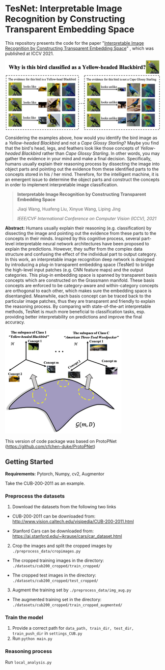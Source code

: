 # TesNet: Interpretable Image Recognition by Constructing Transparent Embedding Space

This repository presents the code for the paper "[Interpretable Image Recognition by Constructing Transparent Embedding Space](https://openaccess.thecvf.com/content/ICCV2021/papers/Wang_Interpretable_Image_Recognition_by_Constructing_Transparent_Embedding_Space_ICCV_2021_paper.pdf)" , which was published at ICCV 2021.

<img src="./src/intro1.png" style="zoom:50%;" >

Considering the examples above, how would you identify the bird image as a *Yellow-headed Blackbird* and not a *Cape Glossy Starling*? Maybe you find that the bird's head, legs, and feathers look like those concepts of *Yellow-headed Blackbird* rather than *Cape Glossy Starling*. In other words, you may gather the evidence in your mind and make a final decision. Specifically, humans usually explain their reasoning process by dissecting the image into object parts and pointing out the evidence from these identified parts to the concepts stored in his / her mind. Therefore, for the intelligent machine, it is an emergent issue to determine the object parts and construct the concepts in order to implement interpretable image classification.

>**Interpretable Image Recognition by Constructing Transparent Embedding Space**
>
>Jiaqi Wang, Huafeng Liu, Xinyue Wang, Liping Jing
>
>*IEEE/CVF International Conference on Computer Vision (ICCV), 2021*

**Abstract:** Humans usually explain their reasoning (e.g. classification) by dissecting the image and pointing out the evidence from these parts to the concepts in their minds. Inspired by this cognitive process, several part-level interpretable neural network architectures have been proposed to explain the predictions. However, they suffer from the complex data structure and confusing the effect of the individual part to output category. In this work, an interpretable image recognition deep network is designed by introducing a plug-in transparent embedding space (TesNet) to bridge the high-level input patches (e.g. CNN feature maps) and the output categories. This plug-in embedding space is spanned by transparent basis concepts which are constructed on the Grassmann manifold. These basis concepts are enforced to be category-aware and within-category concepts are orthogonal to each other, which makes sure the embedding space is disentangled. Meanwhile, each basis concept can be traced back to the particular image patches, thus they are transparent and friendly to explain the reasoning process. By comparing with state-of-the-art interpretable methods, TesNet is much more beneficial to classification tasks, esp. providing better interpretability on predictions and improve the final accuracy.

<img src="./src/intro2.png" style="zoom:50%;" >



This version of code package was based on ProtoPNet (https://github.com/cfchen-duke/ProtoPNet)

## Getting Started

**Requirements:** Pytorch, Numpy, cv2, Augmentor

Take the CUB-200-2011 as an example.

### Preprocess the datasets

1. Download the datasets from the following two links

- CUB-200-2011 can be downloaded from:
  http://www.vision.caltech.edu/visipedia/CUB-200-2011.html

- Stanford Cars can be downloaded from:
  https://ai.stanford.edu/~jkrause/cars/car_dataset.html

2. Crop the images and split the cropped images  by `./preprocess_data/cropimages.py`

- The cropped training images in the directory: `./datasets/cub200_cropped/train_cropped/`

- The cropped test images in the directory: `./datasets/cub200_cropped/test_cropped/`

3. Augment the training set by `./preprocess_data/img_aug.py`

- The augmented training set in the directory: `./datasets/cub200_cropped/train_cropped_augmented/`

### Train the model

1. Provide a correct path for `data_path, train_dir, test_dir, train_push_dir` in `settings_CUB.py`
2. Run `python main.py`

### Reasoning process

Run `local_analysis.py` 

